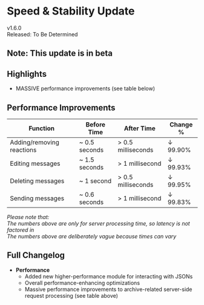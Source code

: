 # Speed & Stability Update

v1.6.0  
Released: To Be Determined

## Note: This update is in beta

## Highlights

- MASSIVE performance improvements (see table below)

## Performance Improvements

| Function | Before Time | After Time | Change % |
|-|-|-|-|
| Adding/removing reactions | ~ 0.5 seconds | > 0.5 milliseconds | ↓ 99.90% |
| Editing messages | ~ 1.5 seconds | > 1 millisecond | ↓ 99.93% |
| Deleting messages | ~ 1 second | > 0.5 milliseconds | ↓ 99.95% |
| Sending messages | ~ 0.6 seconds | > 1 millisecond | ↓ 99.83% |

*Please note that:  
The numbers above are only for server processing time, so latency is not factored in  
The numbers above are deliberately vague because times can vary*

## Full Changelog

- **Performance**
  - Added new higher-performance module for interacting with JSONs
  - Overall performance-enhancing optimizations
  - Massive performance improvements to archive-related server-side request processing (see table above)
